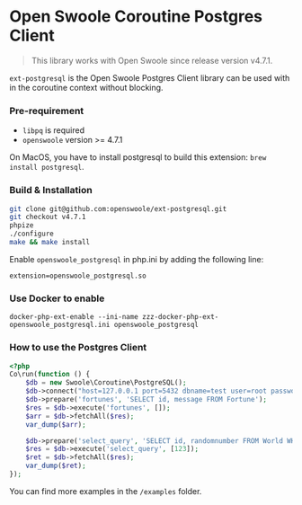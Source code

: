 # Open Swoole Coroutine Postgres Client

> This library works with Open Swoole since release version v4.7.1.

`ext-postgresql` is the Open Swoole Postgres Client library can be used with in the coroutine context without blocking.

### Pre-requirement

* `libpq` is required
* `openswoole` version >= 4.7.1

On MacOS, you have to install postgresql to build this extension: `brew install postgresql`.

### Build & Installation

```bash
git clone git@github.com:openswoole/ext-postgresql.git
git checkout v4.7.1
phpize
./configure
make && make install
```

Enable `openswoole_postgresql` in php.ini by adding the following line:
```
extension=openswoole_postgresql.so
```

### Use Docker to enable

```
docker-php-ext-enable --ini-name zzz-docker-php-ext-openswoole_postgresql.ini openswoole_postgresql
```

### How to use the Postgres Client

```php
<?php
Co\run(function () {
    $db = new Swoole\Coroutine\PostgreSQL();
    $db->connect("host=127.0.0.1 port=5432 dbname=test user=root password=password");
    $db->prepare('fortunes', 'SELECT id, message FROM Fortune');
    $res = $db->execute('fortunes', []);
    $arr = $db->fetchAll($res);
    var_dump($arr);

    $db->prepare('select_query', 'SELECT id, randomnumber FROM World WHERE id = $1');
    $res = $db->execute('select_query', [123]);
    $ret = $db->fetchAll($res);
    var_dump($ret);
});
```

You can find more examples in the `/examples` folder.
 
 

  

